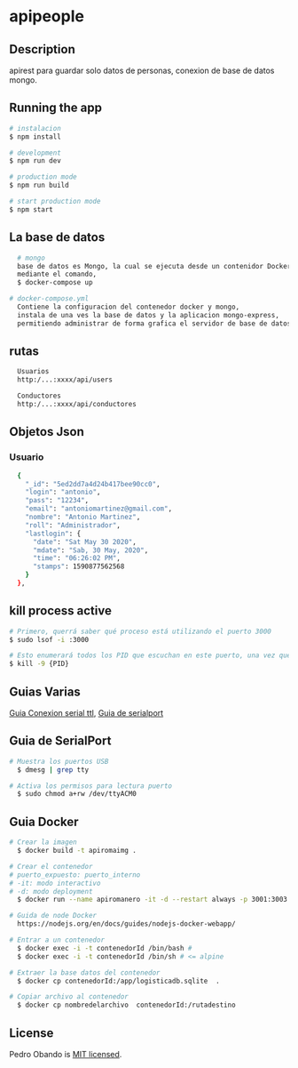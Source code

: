 # apipeople

## Description
  apirest para guardar solo datos de personas, conexion de base de datos mongo.



## Running the app

```bash
# instalacion
$ npm install

# development
$ npm run dev

# production mode
$ npm run build

# start production mode
$ npm start
```

## La base de datos

```bash
  # mongo
  base de datos es Mongo, la cual se ejecuta desde un contenidor Docker.
  mediante el comando,
  $ docker-compose up

# docker-compose.yml
  Contiene la configuracion del contenedor docker y mongo,
  instala de una ves la base de datos y la aplicacion mongo-express,
  permitiendo administrar de forma grafica el servidor de base de datos.
```

## rutas

```bash
  Usuarios
  http:/...:xxxx/api/users
```

```bash
  Conductores
  http:/...:xxxx/api/conductores
```



## Objetos Json 

### Usuario 
```bash
  {
    "_id": "5ed2dd7a4d24b417bee90cc0",
    "login": "antonio",
    "pass": "12234",
    "email": "antoniomartinez@gmail.com",
    "nombre": "Antonio Martinez",
    "roll": "Administrador",
    "lastlogin": {
      "date": "Sat May 30 2020",
      "mdate": "Sab, 30 May, 2020",
      "time": "06:26:02 PM",
      "stamps": 1590877562568
    }
  },
```


## kill process active

```bash
# Primero, querrá saber qué proceso está utilizando el puerto 3000
$ sudo lsof -i :3000

# Esto enumerará todos los PID que escuchan en este puerto, una vez que tenga el PID puede terminarlo:
$ kill -9 {PID}
```

## Guias Varias

[Guia Conexion serial ttl](https://ubuntuperonista.blogspot.com/2017/09/como-me-conecto-traves-de-conexion-serial-ttl-ubuntu.html), [Guia de serialport](https://github.com/node-serialport/node-serialport#readme)

## Guia de SerialPort

```bash
# Muestra los puertos USB
  $ dmesg | grep tty

# Activa los permisos para lectura puerto
  $ sudo chmod a+rw /dev/ttyACM0
```

## Guia Docker

```bash
# Crear la imagen
  $ docker build -t apiromaimg .

# Crear el contenedor
# puerto_expuesto: puerto_interno
# -it: modo interactivo
# -d: modo deployment
  $ docker run --name apiromanero -it -d --restart always -p 3001:3003 apiromaimg

# Guida de node Docker
  https://nodejs.org/en/docs/guides/nodejs-docker-webapp/

# Entrar a un contenedor
  $ docker exec -i -t contenedorId /bin/bash #
  $ docker exec -i -t contenedorId /bin/sh # <= alpine

# Extraer la base datos del contenedor
  $ docker cp contenedorId:/app/logisticadb.sqlite  .

# Copiar archivo al contenedor
  $ docker cp nombredelarchivo  contenedorId:/rutadestino
```

## License

  Pedro Obando is [MIT licensed](LICENSE).

